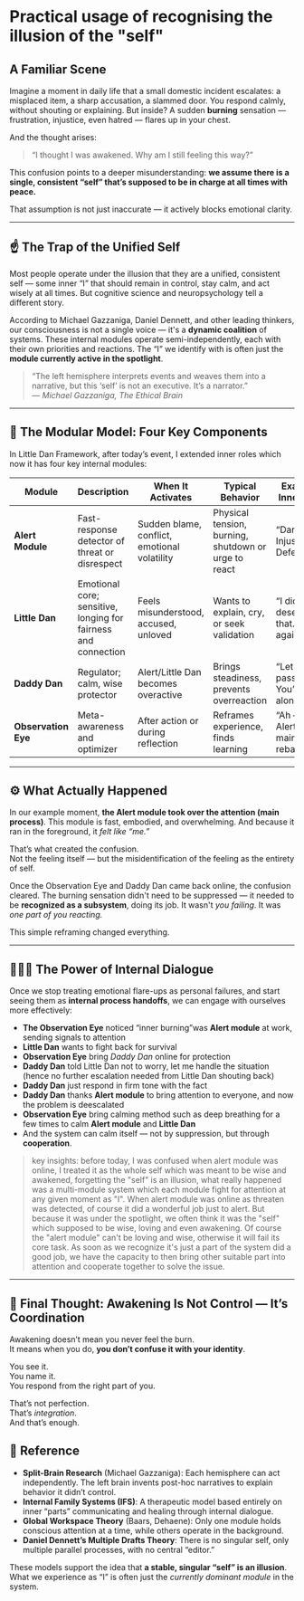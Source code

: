 # Practical usage of recognising the illusion of the "self"

## A Familiar Scene

Imagine a moment in daily life that a small domestic incident escalates: a misplaced item, a sharp accusation, a slammed door. You respond calmly, without shouting or explaining. But inside? A sudden **burning** sensation — frustration, injustice, even hatred — flares up in your chest.

And the thought arises:  
> “I thought I was awakened. Why am I still feeling this way?”

This confusion points to a deeper misunderstanding: **we assume there is a single, consistent “self” that’s supposed to be in charge at all times with peace.**

That assumption is not just inaccurate — it actively blocks emotional clarity.

---

## ☝️ The Trap of the Unified Self

Most people operate under the illusion that they are a unified, consistent self — some inner “I” that should remain in control, stay calm, and act wisely at all times. But cognitive science and neuropsychology tell a different story.

According to Michael Gazzaniga, Daniel Dennett, and other leading thinkers, our consciousness is not a single voice — it's a **dynamic coalition** of systems. These internal modules operate semi-independently, each with their own priorities and reactions. The “I” we identify with is often just the **module currently active in the spotlight**.

> “The left hemisphere interprets events and weaves them into a narrative, but this ‘self’ is not an executive. It’s a narrator.”  
> — *Michael Gazzaniga, The Ethical Brain*

---

## 🔧 The Modular Model: Four Key Components

In Little Dan Framework, after today’s event, I extended inner roles which now it has four key internal modules:

| Module             | Description                           | When It Activates                    | Typical Behavior                           | Example Inner Talk                          |
|--------------------|---------------------------------------|--------------------------------------|--------------------------------------------|---------------------------------------------|
| **Alert Module**   | Fast-response detector of threat or disrespect | Sudden blame, conflict, emotional volatility | Physical tension, burning, shutdown or urge to react | “Danger! Injustice! Defend!”                |
| **Little Dan**     | Emotional core; sensitive, longing for fairness and connection | Feels misunderstood, accused, unloved | Wants to explain, cry, or seek validation  | “I didn’t deserve that… Why again?”         |
| **Daddy Dan**      | Regulator; calm, wise protector        | Alert/Little Dan becomes overactive  | Brings steadiness, prevents overreaction   | “Let it pass. You’re not alone.”            |
| **Observation Eye**  | Meta-awareness and optimizer           | After action or during reflection     | Reframes experience, finds learning        | “Ah — Alert took main. Let’s rebalance.”    |

---

## ⚙️ What Actually Happened

In our example moment, **the Alert module took over the attention (main process)**. This module is fast, embodied, and overwhelming. And because it ran in the foreground, it *felt like “me.”*

That’s what created the confusion.  
Not the feeling itself — but the misidentification of the feeling as the entirety of self.

Once the Observation Eye and Daddy Dan came back online, the confusion cleared. The burning sensation didn't need to be suppressed — it needed to be **recognized as a subsystem**, doing its job. It wasn't *you failing*. It was *one part of you reacting.*

This simple reframing changed everything.

---

## 🧘🏽‍♂️ The Power of Internal Dialogue

Once we stop treating emotional flare-ups as personal failures, and start seeing them as **internal process handoffs**, we can engage with ourselves more effectively:

- **The Observation Eye** noticed “inner burning”was **Alert module** at work, sending signals to attention
- **Little Dan** wants to fight back for survival 
- **Observation Eye** bring *Daddy Dan* online for protection
- **Daddy Dan** told Little Dan not to worry, let me handle the situation (hence no further escalation needed from Little Dan shouting back)
- **Daddy Dan** just respond in firm tone with the fact
- **Daddy Dan** thanks **Alert module** to bring attention to everyone, and now the problem is deescalated
- **Observation Eye** bring calming method such as deep breathing for a few times to calm **Alert module** and **Little Dan**
- And the system can calm itself — not by suppression, but through **cooperation**.

> key insights: before today, I was confused when alert module was online, I treated it as the whole self which was meant to be wise and awakened, forgetting the "self" is an illusion, what really happened was a multi-module system which each module fight for attention at any given moment as "I". When alert module was online as threaten was detected, of course it did a wonderful job just to alert. But because it was under the spotlight, we often think it was the "self" which supposed to be wise, loving and even awakening. Of course the "alert module" can't be loving and wise, otherwise it will fail its core task. As soon as we recognize it's just a part of the system did a good job, we have the capacity to then bring other suitable part into attention and cooperate together to solve the issue.

---

## 🌱 Final Thought: Awakening Is Not Control — It’s Coordination

Awakening doesn’t mean you never feel the burn.  
It means when you do, **you don’t confuse it with your identity**.

You see it.  
You name it.  
You respond from the right part of you.

That’s not perfection.  
That’s *integration*.  
And that’s enough.

## 🧬 Reference

- **Split-Brain Research** (Michael Gazzaniga): Each hemisphere can act independently. The left brain invents post-hoc narratives to explain behavior it didn’t control.
- **Internal Family Systems (IFS)**: A therapeutic model based entirely on inner “parts” communicating and healing through internal dialogue.
- **Global Workspace Theory** (Baars, Dehaene): Only one module holds conscious attention at a time, while others operate in the background.
- **Daniel Dennett’s Multiple Drafts Theory**: There is no singular self, only multiple parallel processes, with no central “editor.”

These models support the idea that **a stable, singular “self” is an illusion**. What we experience as “I” is often just the *currently dominant module* in the system.
